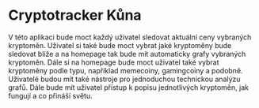 # Cryptotracker Kůna

V této aplikaci bude moct každý uživatel sledovat aktuální ceny vybraných kryptoměn. Uživatel si také bude moct vybrat jaké kryptoměny bude sledovat blíže a na homepage tak bude mít automaticky grafy vybraných kryptoměn. Dále si na homepage bude moct uživatel také vybrat kryptoměny podle typu, například memecoiny, gamingcoiny a podobně. Uživatelé budou mít také nástroje pro jednoduchou technickou analýzu grafů. Dále bude mít uživatel přístup k popisu jednotlivých kryptoměn, jak fungují a co přináší světu. 